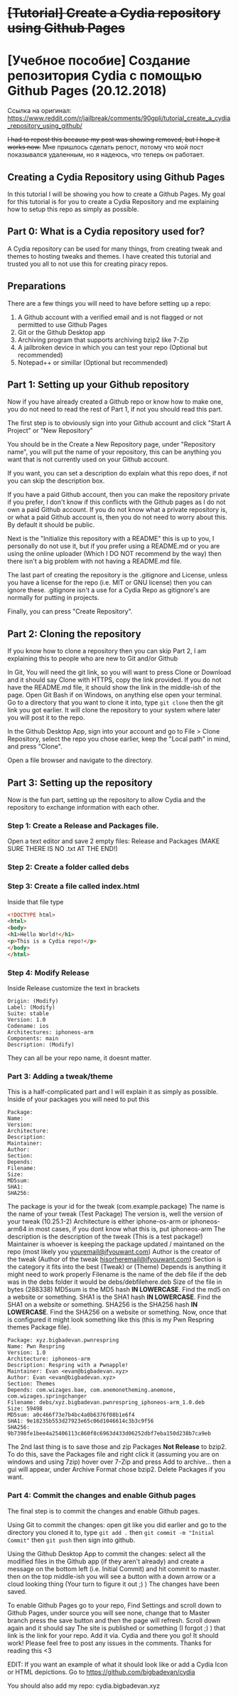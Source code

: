 # ~~[Tutorial] Create a Cydia repository using Github Pages~~
# [Учебное пособие] Создание репозитория Cydia с помощью Github Pages (20.12.2018)
Ссылка на оригинал: https://www.reddit.com/r/jailbreak/comments/90gpli/tutorial_create_a_cydia_repository_using_github/

~~I had to repost this because my post was showing removed, but I hope it works now.~~
Мне пришлось сделать репост, потому что мой пост показывался удаленным, но я надеюсь, что теперь он работает.

## Creating a Cydia Repository using Github Pages
In this tutorial I will be showing you how to create a Github Pages. My goal for this tutorial is for you to create a Cydia Repository and me explaining how to setup this repo as simply as possible.

## Part 0: What is a Cydia repository used for?
A Cydia repository can be used for many things, from creating tweak and themes to hosting tweaks and themes. I have created this tutorial and trusted you all to not use this for creating piracy repos.

## Preparations
There are a few things you will need to have before setting up a repo:
1) A Github account with a verified email and is not flagged or not permitted to use Github Pages
2) Git or the Github Desktop app
3) Archiving program that supports archiving bzip2 like 7-Zip
4) A jailbroken device in which you can test your repo (Optional but recommended)
5) Notepad++ or simillar (Optional but recommended)

## Part 1: Setting up your Github repository
Now if you have already created a Github repo or know how to make one, you do not need to read the rest of Part 1, if not you should read this part.

The first step is to obviously sign into your Github account and click "Start A Project" or "New Repository"

You should be in the Create a New Repository page, under "Repository name", you will put the name of your repository, this can be anything you want that is not currently used on your Github account.

If you want, you can set a description do explain what this repo does, if not you can skip the description box.

If you have a paid Github account, then you can make the repository private if you prefer, I don't know if this conflicts with the Github pages as I do not own a paid Github account. If you do not know what a private repository is, or what a paid Github account is, then you do not need to worry about this. By default it should be public.

Next is the "Initialize this repository with a README" this is up to you, I personally do not use it, but if you prefer using a README.md or you are using the online uploader (Which I DO NOT recommend by the way) then there isn't a big problem with not having a README.md file.

The last part of creating the repository is the .gitignore and License, unless you have a license for the repo (i.e. MIT or GNU license) then you can ignore these. .gitignore isn't a use for a Cydia Repo as gitignore's are normally for putting in projects.

Finally, you can press "Create Repository".

## Part 2: Cloning the repository
If you know how to clone a repository then you can skip Part 2, I am explaining this to people who are new to Git and/or Github

In Git, You will need the git link, so you will want to press Clone or Download and it should say Clone with HTTPS, copy the link provided. If you do not have the README.md file, it should show the link in the middle-ish of the page. Open Git Bash if on Windows, on anything else open your terminal. Go to a directory that you want to clone it into, type `git clone` then the git link you got earlier. It will clone the repository to your system where later you will post it to the repo.

In the Github Desktop App, sign into your account and go to File > Clone Repository, select the repo you chose earlier, keep the "Local path" in mind, and press "Clone".

Open a file browser and navigate to the directory.

## Part 3: Setting up the repository
Now is the fun part, setting up the repository to allow Cydia and the repository to exchange information with each other.

### Step 1: Create a Release and Packages file.
Open a text editor and save 2 empty files: Release and Packages (MAKE SURE THERE IS NO .txt AT THE END!)

### Step 2: Create a folder called debs
### Step 3: Create a file called index.html
Inside that file type
```html
<!DOCTYPE html>
<html>
<body>
<h1>Hello World!</h1>
<p>This is a Cydia repo!</p>
</body>
</html>
```
### Step 4: Modify Release
Inside Release customize the text in brackets
```
Origin: (Modify)
Label: (Modify)
Suite: stable
Version: 1.0
Codename: ios
Architectures: iphoneos-arm
Components: main
Description: (Modify)
```
They can all be your repo name, it doesnt matter.
### Part 3: Adding a tweak/theme
This is a half-complicated part and I will explain it as simply as possible. Inside of your packages you will need to put this
```
Package: 
Name: 
Version: 
Architecture: 
Description: 
Maintainer: 
Author: 
Section: 
Depends: 
Filename: 
Size: 
MD5sum: 
SHA1: 
SHA256:
```
The package is your id for the tweak (com.example.package) The name is the name of your tweak (Test Package) The version is, well the version of your tweak (10.25.1-2) Architecture is either iphone-os-arm or iphoneos-arm64 in most cases, if you dont know what this is, put iphoneos-arm The description is the description of the tweak (This is a test package!) Maintainer is whoever is keeping the package updated / maintaned on the repo (most likely you youremail@ifyouwant.com) Author is the creator of the tweak (Author of the tweak hisorheremail@ifyouwant.com) Section is the category it fits into the best (Tweak) or (Theme) Depends is anything it might need to work properly Filename is the name of the deb file if the deb was in the debs folder it would be debs/debfilehere.deb Size of the file in bytes (288338) MD5sum is the MD5 hash <b>IN LOWERCASE</b>. Find the md5 on a website or something. SHA1 is the SHA1 hash <b>IN LOWERCASE</b>. Find the SHA1 on a website or something. SHA256 is the SHA256 hash <b>IN LOWERCASE</b>. Find the SHA256 on a website or something.
Now, once that is configured it might look something like this (this is my Pwn Respring themes Package file).
```
Package: xyz.bigbadevan.pwnrespring
Name: Pwn Respring
Version: 1.0
Architecture: iphoneos-arm
Description: Respring with a Pwnapple!
Maintainer: Evan <evan@bigbadevan.xyz>
Author: Evan <evan@bigbadevan.xyz>
Section: Themes
Depends: com.wizages.bae, com.anemonetheming.anemone, com.wizages.springchanger
Filename: debs/xyz.bigbadevan.pwnrespring_iphoneos-arm_1.0.deb
Size: 59498
MD5sum: a0c466f73e7b4bc4a0b6376f08b1e6f4
SHA1: 9e18235b553d27923e65c06d1046614c3b3c9f56
SHA256: 9b7398fe1bee4a25406113c860f8c6963d433d06252dbf7eba150d238b7ca9eb
```
The 2nd last thing is to save those and zip Packages <b>Not Release</b> to bzip2. To do this, save the Packages file and right click it (assuming you are on windows and using 7zip) hover over 7-Zip and press Add to archive... then a gui will appear, under Archive Format chose bzip2.
Delete Packages if you want.
### Part 4: Commit the changes and enable Github pages
The final step is to commit the changes and enable Github pages.

Using Git to commit the changes: open git like you did earlier and go to the directory you cloned it to, type `git add .` then `git commit -m "Initial Commit"` then `git push` then sign into github.

Using the Github Desktop App to commit the changes: select all the modified files in the Github app (if they aren't already) and create a message on the bottom left (i.e. Initial Commit) and hit commit to master. then on the top middle-ish you will see a button with a down arrow or a cloud looking thing (Your turn to figure it out ;) ) The changes have been saved.

To enable Github Pages go to your repo, Find Settings and scroll down to Github Pages, under source you will see none, change that to Master branch press the save button and then the page will refresh. Scroll down again and it should say The site is published or something (I forgot ;) ) that link is the link for your repo. Add it via. Cydia and there you go! It should work! Please feel free to post any issues in the comments. Thanks for reading this <3

EDIT: If you want an example of what it should look like or add a Cydia Icon or HTML depictions. Go to https://github.com/bigbadevan/cydia

You should also add my repo: cydia.bigbadevan.xyz
